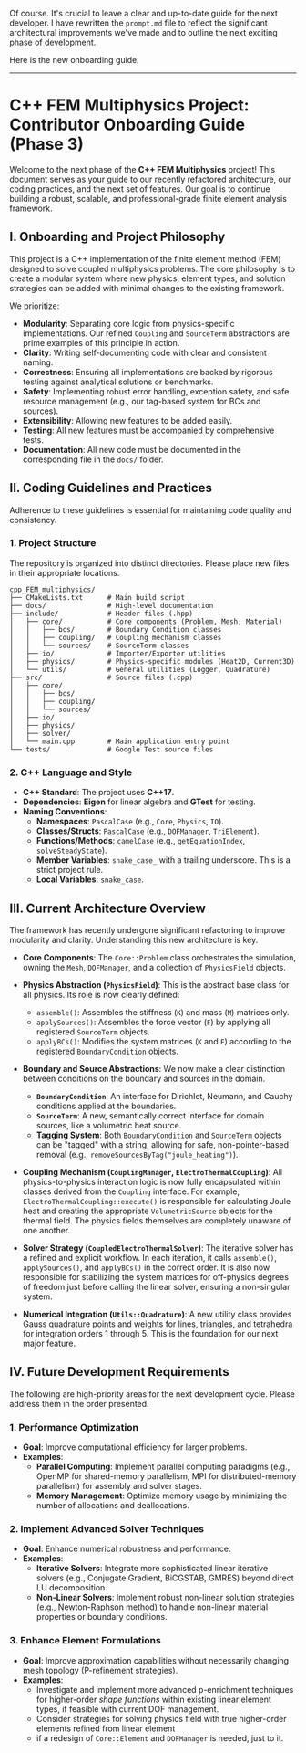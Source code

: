Of course. It's crucial to leave a clear and up-to-date guide for the next developer. I have rewritten the `prompt.md` file to reflect the significant architectural improvements we've made and to outline the next exciting phase of development.

Here is the new onboarding guide.

-----

# **C++ FEM Multiphysics Project: Contributor Onboarding Guide (Phase 3)**

Welcome to the next phase of the **C++ FEM Multiphysics** project\! This document serves as your guide to our recently refactored architecture, our coding practices, and the next set of features. Our goal is to continue building a robust, scalable, and professional-grade finite element analysis framework.

## **I. Onboarding and Project Philosophy**

This project is a C++ implementation of the finite element method (FEM) designed to solve coupled multiphysics problems. The core philosophy is to create a modular system where new physics, element types, and solution strategies can be added with minimal changes to the existing framework.

We prioritize:

* **Modularity**: Separating core logic from physics-specific implementations. Our refined `Coupling` and `SourceTerm` abstractions are prime examples of this principle in action.
* **Clarity**: Writing self-documenting code with clear and consistent naming.
* **Correctness**: Ensuring all implementations are backed by rigorous testing against analytical solutions or benchmarks.
* **Safety**: Implementing robust error handling, exception safety, and safe resource management (e.g., our tag-based system for BCs and sources).
* **Extensibility**: Allowing new features to be added easily.
* **Testing**: All new features must be accompanied by comprehensive tests.
* **Documentation**: All new code must be documented in the corresponding file in the `docs/` folder.

## **II. Coding Guidelines and Practices**

Adherence to these guidelines is essential for maintaining code quality and consistency.

### **1. Project Structure**

The repository is organized into distinct directories. Please place new files in their appropriate locations.

```
cpp_FEM_multiphysics/
├── CMakeLists.txt      # Main build script
├── docs/               # High-level documentation
├── include/            # Header files (.hpp)
│   ├── core/           # Core components (Problem, Mesh, Material)
│   │   ├── bcs/        # Boundary Condition classes
│   │   ├── coupling/   # Coupling mechanism classes
│   │   └── sources/    # SourceTerm classes
│   ├── io/             # Importer/Exporter utilities
│   ├── physics/        # Physics-specific modules (Heat2D, Current3D)
│   └── utils/          # General utilities (Logger, Quadrature)
├── src/                # Source files (.cpp)
│   ├── core/
│   │   ├── bcs/
│   │   ├── coupling/
│   │   └── sources/
│   ├── io/
│   ├── physics/
│   ├── solver/
│   └── main.cpp        # Main application entry point
└── tests/              # Google Test source files
```

### **2. C++ Language and Style**

* **C++ Standard**: The project uses **C++17**.
* **Dependencies**: **Eigen** for linear algebra and **GTest** for testing.
* **Naming Conventions**:
    * **Namespaces**: `PascalCase` (e.g., `Core`, `Physics`, `IO`).
    * **Classes/Structs**: `PascalCase` (e.g., `DOFManager`, `TriElement`).
    * **Functions/Methods**: `camelCase` (e.g., `getEquationIndex`, `solveSteadyState`).
    * **Member Variables**: `snake_case_` with a trailing underscore. This is a strict project rule.
    * **Local Variables**: `snake_case`.

## **III. Current Architecture Overview**

The framework has recently undergone significant refactoring to improve modularity and clarity. Understanding this new architecture is key.

* **Core Components**: The `Core::Problem` class orchestrates the simulation, owning the `Mesh`, `DOFManager`, and a collection of `PhysicsField` objects.

* **Physics Abstraction (`PhysicsField`)**: This is the abstract base class for all physics. Its role is now clearly defined:

    * `assemble()`: Assembles the stiffness (`K`) and mass (`M`) matrices only.
    * `applySources()`: Assembles the force vector (`F`) by applying all registered `SourceTerm` objects.
    * `applyBCs()`: Modifies the system matrices (`K` and `F`) according to the registered `BoundaryCondition` objects.

* **Boundary and Source Abstractions**: We now make a clear distinction between conditions on the boundary and sources in the domain.

    * **`BoundaryCondition`**: An interface for Dirichlet, Neumann, and Cauchy conditions applied at the boundaries.
    * **`SourceTerm`**: A new, semantically correct interface for domain sources, like a volumetric heat source.
    * **Tagging System**: Both `BoundaryCondition` and `SourceTerm` objects can be "tagged" with a string, allowing for safe, non-pointer-based removal (e.g., `removeSourcesByTag("joule_heating")`).

* **Coupling Mechanism (`CouplingManager`, `ElectroThermalCoupling`)**: All physics-to-physics interaction logic is now fully encapsulated within classes derived from the `Coupling` interface. For example, `ElectroThermalCoupling::execute()` is responsible for calculating Joule heat and creating the appropriate `VolumetricSource` objects for the thermal field. The physics fields themselves are completely unaware of one another.

* **Solver Strategy (`CoupledElectroThermalSolver`)**: The iterative solver has a refined and explicit workflow. In each iteration, it calls `assemble()`, `applySources()`, and `applyBCs()` in the correct order. It is also now responsible for stabilizing the system matrices for off-physics degrees of freedom just before calling the linear solver, ensuring a non-singular system.

* **Numerical Integration (`Utils::Quadrature`)**: A new utility class provides Gauss quadrature points and weights for lines, triangles, and tetrahedra for integration orders 1 through 5. This is the foundation for our next major feature.

## **IV. Future Development Requirements**

The following are high-priority areas for the next development cycle. Please address them in the order presented.


### **1. Performance Optimization**
* **Goal**: Improve computational efficiency for larger problems.
* **Examples**: 
  * **Parallel Computing**: Implement parallel computing paradigms (e.g., OpenMP for shared-memory parallelism, MPI for distributed-memory parallelism) for assembly and solver stages.
  * **Memory Management**: Optimize memory usage by minimizing the number of allocations and deallocations.

### **2. Implement Advanced Solver Techniques**
* **Goal**: Enhance numerical robustness and performance.
* **Examples**:
  * **Iterative Solvers**: Integrate more sophisticated linear iterative solvers (e.g., Conjugate Gradient, BiCGSTAB, GMRES) beyond direct LU decomposition.
  * **Non-Linear Solvers**: Implement robust non-linear solution strategies (e.g., Newton-Raphson method) to handle non-linear material properties or boundary conditions.

### **3. Enhance Element Formulations**
* **Goal**: Improve approximation capabilities without necessarily changing mesh topology (P-refinement strategies).
* **Examples**:
  * Investigate and implement more advanced p-enrichment techniques for higher-order *shape functions* within existing linear element types, if feasible with current DOF management.
  * Consider strategies for solving physics field with true higher-order elements refined from linear element
  * if a redesign of `Core::Element` and `DOFManager` is needed, just to it.


